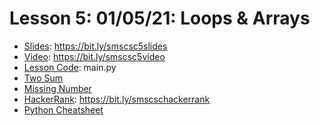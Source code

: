 # Lesson 5: 01/05/21: Loops & Arrays
* [Slides](https://bit.ly/smscsc5slides): https://bit.ly/smscsc5slides  
* [Video](https://bit.ly/smscsc5video):  https://bit.ly/smscsc5video
* [Lesson Code](main.py): main.py
* [Two Sum](Two%20Sum)
* [Missing Number](Missing%20Number) 
* [HackerRank](https://bit.ly/smscschackerrank): https://bit.ly/smscschackerrank
* [Python Cheatsheet](https://whscompsciclub.github.io/lang/python/)
